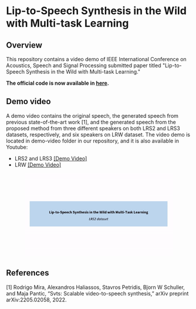 # Lip-to-Speech Synthesis in the Wild with Multi-task Learning

## Overview
This repository contains a video demo of IEEE International Conference on Acoustics, Speech and Signal Processing submitted paper titled "Lip-to-Speech Synthesis in the Wild with Multi-task Learning."

**The official code is now available in [here](https://github.com/ms-dot-k/Lip-to-Speech-Synthesis-in-the-Wild).**

## Demo video
A demo video contains the original speech, the generated speech from previous state-of-the-art work <a id="1">[1]</a>, and the generated speech from the proposed method from three different speakers on both LRS2 and LRS3 datasets, respectively, and six speakers on LRW dataset. 
The video demo is located in demo-video folder in our repository, and it is also available in Youtube: 
- LRS2 and LRS3 [[Demo Video]](https://youtu.be/1THDjGR_Jh0) 
- LRW [[Demo Video]](https://youtu.be/i87Ikj9JcDY)

<example>
 <p align="center">
  <img src="demo-video/thumbnail.gif" width="80%" height="80%" /></p>

## References
  <a id="1">[1]</a> Rodrigo Mira, Alexandros Haliassos, Stavros Petridis, Bj̈orn W Schuller, and Maja Pantic, “Svts: Scalable video-to-speech synthesis,” arXiv preprint arXiv:2205.02058, 2022.
